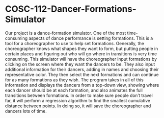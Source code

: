# COSC-112-Dancer-Formations-Simulator
Our project is a dance-formation simulator. One of the most time-consuming aspects of dance performance is setting formations. This is a tool for a choreographer to use to help set formations. Generally, the choreographer knows what shapes they want to form, but putting people in certain places and figuring out who will go where in transitions is very time consuming. This simulator will have the choreographer input formations by clicking on the screen where they want the dancers to be. They also input additional information for their dancers, adding in names and choosing their representative color. They then select the next formations and can continue for as many formations as they wish. The program takes in all of this information and displays the dancers from a top-down view, showing where each dancer should be at each formation, and also animates the full transitions between formations. In order to make sure people don’t travel far, it will perform a regression algorithm to find the smallest cumulative distance between points. In doing so, it will save the choreographer and dancers lots of time.

